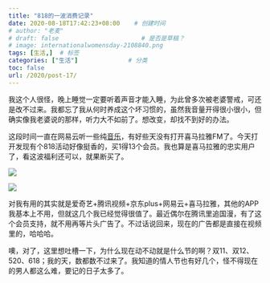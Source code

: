 ```yaml
---
title: "818的一波消费记录"
date: 2020-08-18T17:42:23+08:00    # 创建时间
# author: "老麦"
# draft: false                       # 是否是草稿？
# image: internationalwomensday-2108840.png
tags: [生活,]  # 标签
categories: ["生活"]              # 分类
toc: false
url: /2020/post-17/
---
```


我这个人很怪，晚上睡觉一定要听着声音才能入睡，为此曾多次被老婆警戒，可还是改不过来。我都忘了我从何时养成这个坏习惯的，虽然我音量开得很小很小，但确实像我老婆说的那样，听力大不如前了。想改变，却找不到好的办法。

这段时间一直在网易云听一些纯[音乐](音乐.md)，有好些天没有打开喜马拉雅FM了。今天打开发现有个818活动好像挺香的，买1得13个会员。我也算是喜马拉雅的忠实用户了，看这波福利还可以，就果断买了。

![](https://sdn.qylao.com/laomai/2023/02/27/163fc1e6c5d5a1-1.webp)

![](https://sdn.qylao.com/laomai/2023/02/27/163fc1e6c63bb1-1.webp)

对我有用的其实就是爱奇艺+腾讯视频+京东plus+网易云+喜马拉雅，其他的APP我基本上不用，但就这几个我已经觉得很值了。最近偶尔在腾讯里追国漫，有了这个会员支持，就不用再等片头广告了。不过话说回来，现在的广告都是直接在视频里的，哈哈哈。

噢，对了，这里想吐槽一下，为什么现在动不动就是什么节的啊？双11、双12、520、618；我的天，数都数不过来了。我知道的情人节也有好几个，怪不得现在的男人都这么难，要记的日子太多了。

